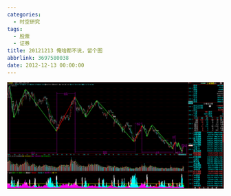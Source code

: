 ```yaml
---
categories:
  - 时空研究
tags:
  - 股票
  - 证券
title: 20121213 俺啥都不说，留个图
abbrlink: 3697580038
date: 2012-12-13 00:00:00
---
```

![20121213-0](/images/20121213-0.gif)